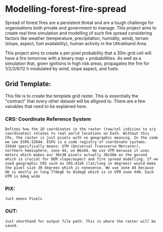 # Modelling-forest-fire-spread
Spread of forest fires are a persistent threat and are a tough challenge for organisations both private and government to manage. This project aims to create real time simulation and modelling of such fire spread considering factors like weather (temperature, precipitation, humidity, wind), terrain (slope, aspect, fuel availability), human activity in the Uttrakhand Area.

This project aims to create a per pixel probability that a 30m grid cell will have a fire tomorrow with a binary map + probabillities. As well as a simulation that, given ignitions in high risk areas, propagates the fire for 1/2/3/6/12 h modulated by wind, slope aspect, and fuels. 

## Grid Template:
This file is to create the template grid raster. This is essentially the "contract" that every other dataset will be alligned to. 
There are a few vairables that need to be explained here.

### CRS: Coordinate Reference System
    Defines how the 2D coordinates in the raster (row/col indicies to x/y coordinates) relates to real world locations on Eath. Without this CRs, the raster is just pixels with no geographic meaning. In the code we see ESPG:32644. ESPG is a code registry of coordinate systems. 32644 specifically means: UTM (Universal Transverse Mercator), northern hemisphere, zone 44, on WGs84. We use UTM because it uses meters which makes our 30x30 pixels actually 30x30m on the gorund which is crucial for DEM slope/aspect and fire spread modelling. If we used geographic CRS such as CRS:4326 (lat/long in degrees) would make the pixel size 30 degrees which is nonesense. We use zone 44 because UK is mostly in long 77degE to 81degE which is in UTM zone 44N. Each UTM is 6deg wide 
### PIX:
    Just means Pixels
### OUT:
    Just shorthand for output file path. This is where the raster will be saved. 
    

